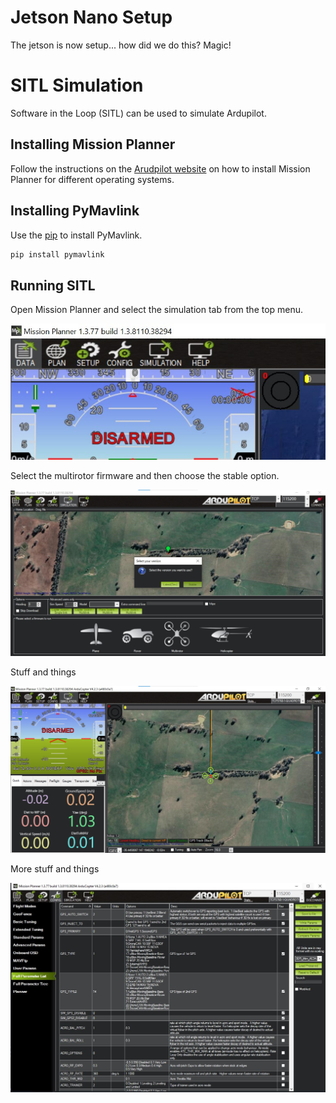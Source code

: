 # Jetson Nano Setup

The jetson is now setup... how did we do this? Magic!

# SITL Simulation

Software in the Loop (SITL) can be used to simulate Ardupilot.

## Installing Mission Planner

Follow the instructions on the [Arudpilot website](https://ardupilot.org/planner/docs/mission-planner-installation.html) on how to install Mission Planner for different operating systems.

## Installing PyMavlink

Use the [pip](https://pip.pypa.io/en/stable/) to install PyMavlink.

```bash
pip install pymavlink
```

## Running SITL

Open Mission Planner and select the simulation tab from the top menu.

![select simulation](./images/missionPlannerSelectSimulation.jpg)

Select the multirotor firmware and then choose the stable option.

![select multirotor](./images/missionPlannerMultirotor.jpg)

Stuff and things

![simulation main page](./images/missionPlannerData.jpg)

More stuff and things

![parameters](./images/missionPlannerPreferences.jpg)
